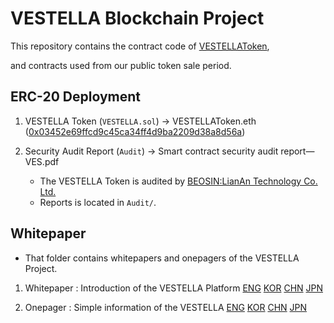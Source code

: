 VESTELLA Blockchain Project
===================


This repository contains the contract code of [VESTELLAToken](https://etherscan.io/token/0x03452e69ffcd9c45ca34ff4d9ba2209d38a8d56a), 

and contracts used from our public token sale period.  




## ERC-20 Deployment

1. VESTELLA Token (`VESTELLA.sol`) → VESTELLAToken.eth ([0x03452e69ffcd9c45ca34ff4d9ba2209d38a8d56a](https://etherscan.io/address/0x03452e69ffcd9c45ca34ff4d9ba2209d38a8d56a))

2. Security Audit Report (`Audit`) → Smart contract security audit report—VES.pdf
   - The VESTELLA Token is audited by [BEOSIN:LianAn Technology Co. Ltd.](https://www.lianantech.com/#/)
   - Reports is located in `Audit/`.




## Whitepaper

- That folder contains whitepapers and onepagers of the VESTELLA Project.  

1. Whitepaper : Introduction of the VESTELLA Platform [ENG](https://vestella.io/static/pager/whitepaper/vestella_whitepaper_181217(eng).pdf) [KOR](https://vestella.io/static/pager/whitepaper/vestella_whitepaper_181217(kor).pdf) [CHN](https://vestella.io/static/pager/whitepaper/vestella_whitepaper_181224(chn).pdf) [JPN](https://vestella.io/static/pager/whitepaper/vestella_whitepaper_181224(jpn).pdf)

2. Onepager : Simple information of the VESTELLA [ENG](https://vestella.io/static/pager/onepager/Vestella_onepager_181220_Eng.pdf) [KOR](https://vestella.io/static/pager/onepager/Vestella_onepager_181220_Kor.pdf) [CHN](https://vestella.io/static/pager/onepager/Vestella_onepager_181224_Chn.pdf) [JPN](https://vestella.io/static/pager/onepager/Vestella_onepager_181224_Jpn.pdf)
